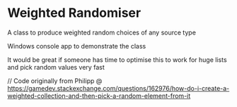 # Weighted Randomiser
 A class to produce weighted random choices of any source type
 
 Windows console app to demonstrate the class
 
 It would be great if someone has time to optimise this to work for huge lists and pick random values very fast
 
// Code originally from Philipp @ https://gamedev.stackexchange.com/questions/162976/how-do-i-create-a-weighted-collection-and-then-pick-a-random-element-from-it
 
 

